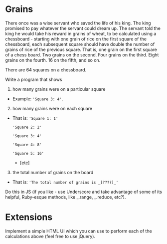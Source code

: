 # Grains

There once was a wise servant who saved the life of his king. The king promised to pay whatever the servant could dream up. The servant told the king he would take his reward in grains of wheat, to be calculated using a chessboard - starting with one grain of rice on the first square of the chessboard, each subsequent square should have double the number of grains of rice of the previous square. That is, one grain on the first square of a chess board. Two grains on the second. Four grains on the third. Eight grains on the fourth. 16 on the fifth, and so on.

There are 64 squares on a chessboard.

Write a program that shows
1) how many grains were on a particular square
  - Example: `'Square 3: 4'`.

2) how many grains were on each square
  - That is:
    `'Square 1: 1'`

    `'Square 2: 2'`

    `'Square 3: 4'`

    `'Square 4: 8'`

    `'Square 5: 16'`

    - [etc]

3) the total number of grains on the board
  - That is:
    `'The total number of grains is _[????]_'`

Do this in JS (if you like - use Underscore and take advantage of some of its helpful, Ruby-esque methods, like _.range, _.reduce, etc?).

# Extensions

Implement a simple HTML UI which you can use to perform each of the calculations above (feel free to use jQuery).